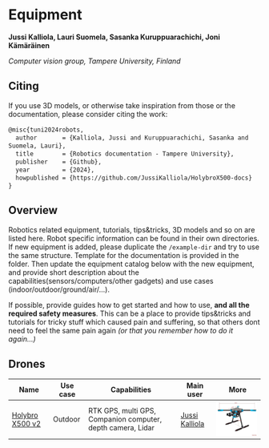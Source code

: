 # Equipment

**Jussi Kalliola, Lauri Suomela, Sasanka Kuruppuarachichi, Joni Kämäräinen**

*Computer vision group, Tampere University, Finland*

## Citing

If you use 3D models, or otherwise take inspiration from those or the documentation, please consider citing the work:

```
@misc{tuni2024robots,
  author       = {Kalliola, Jussi and Kuruppuarachichi, Sasanka and Suomela, Lauri},
  title        = {Robotics documentation - Tampere University},
  publisher    = {Github},
  year         = {2024},
  howpublished = {https://github.com/JussiKalliola/HolybroX500-docs}
}
```

## Overview

Robotics related equipment, tutorials, tips&tricks, 3D models and so on are listed here. Robot specific information can be found in their own directories. If new equipment is added, please duplicate the `/example-dir` and try to use the same structure. Template for the documentation is provided in the folder. Then update the equipment catalog below with the new equipment, and provide short description about the capabilities(sensors/computers/other gadgets) and use cases (indoor/outdoor/ground/air/...).

If possible, provide guides how to get started and how to use, **and all the required safety measures**. This can be a place to provide tips&tricks and tutorials for tricky stuff which caused pain and suffering, so that others dont need to feel the same pain again *(or that you remember how to do it again...)*



## Drones


| Name | Use case | Capabilities | Main user | More |
| ----- | ----- | ------ | -------- | ------- | 
| [Holybro X500 v2]((holybro-x500-v2/README.md)) | Outdoor | RTK GPS, multi GPS, Companion computer, depth camera, Lidar | [Jussi Kalliola](https://github.com/JussiKalliola) | <img src="holybro-x500-v2/img/X500MechanicalSpec_480x480.png.webp" alt="drawing" width="200"/>|


